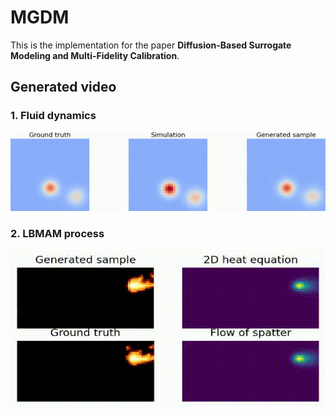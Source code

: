 # MGDM

This is the implementation for the paper **Diffusion-Based Surrogate Modeling and Multi-Fidelity Calibration**.


## Generated video

### 1. Fluid dynamics
![Fluid video](generated_video/smoke.gif)

### 2. LBMAM process
![3D printing video](generated_video/meltpool.gif)
